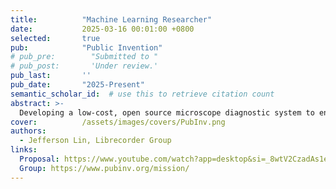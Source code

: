 ```yaml
---
title:          "Machine Learning Researcher"
date:           2025-03-16 00:01:00 +0800
selected:       true
pub:            "Public Invention"
# pub_pre:        "Submitted to "
# pub_post:       'Under review.'
pub_last:       ''
pub_date:       "2025-Present"
semantic_scholar_id:  # use this to retrieve citation count
abstract: >-
  Developing a low-cost, open source microscope diagnostic system to enable rapid disease detection in rural areas.
cover:          /assets/images/covers/PubInv.png
authors:
  - Jefferson Lin, Librecorder Group
links:
  Proposal: https://www.youtube.com/watch?app=desktop&si=_8wtV2CzadAs1eeD&v=99xM9_RD1MM&feature=youtu.be 
  Group: https://www.pubinv.org/mission/
---
```

